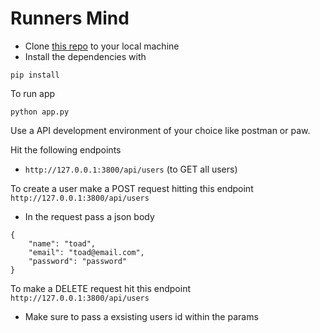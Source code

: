 # Runners Mind

* Clone [this repo](https://github.com/angelo-james/runners_mind_python_backend) to your local machine
* Install the dependencies with

```
pip install
```

To run app 

```
python app.py
```

Use a API development environment of your choice like postman or paw.

Hit the following endpoints
* `http://127.0.0.1:3800/api/users` (to GET all users)

To create a user make a POST request hitting this endpoint `http://127.0.0.1:3800/api/users`
* In the request pass a json body

```
{
	"name": "toad",
	"email": "toad@email.com",
	"password": "password"
}
```

To make a DELETE request hit this endpoint `http://127.0.0.1:3800/api/users`
* Make sure to pass a exsisting users id within the params